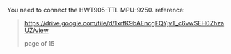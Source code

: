You need to connect the HWT905-TTL MPU-9250.
reference:
> https://drive.google.com/file/d/1xrfK9bAEncgFQYjvT_c6vwSEH0ZhzaUZ/view
> 
> page of 15
